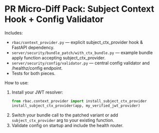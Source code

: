 # PR Micro-Diff Pack: Subject Context Hook + Config Validator

Includes:
- `rbac/context_provider.py` — explicit subject_ctx_provider hook & FastAPI dependency.
- `server/security/bundle_patch/with_ctx_bundle.py` — example bundle apply function accepting subject_ctx_provider.
- `server/security/config/validator.py` — central config validator and /healthz/config endpoint.
- Tests for both pieces.

How to use:
1) Install your JWT resolver:
   ```python
   from rbac.context_provider import install_subject_ctx_provider
   install_subject_ctx_provider(app, my_verified_jwt_provider)
   ```
2) Switch your bundle call to the patched variant or add `subject_ctx_provider` arg to your existing function.
3) Validate config on startup and include the health router.
